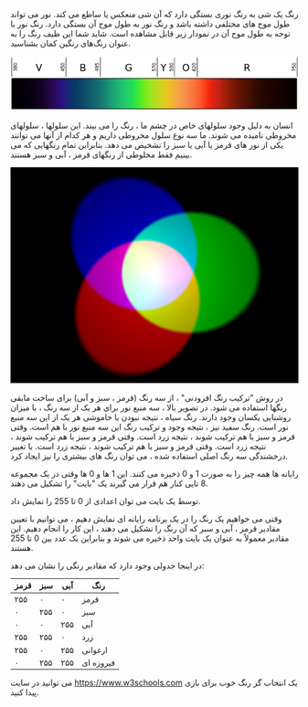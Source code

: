 رنگ یک شی به رنگ نوری بستگی دارد که آن شی منعکس یا ساطع می کند. نور می تواند طول موج های مختلفی داشته باشد و رنگ نور به طول موج آن بستگی دارد. رنگ نور با توجه به طول موج آن در نمودار زیر قابل مشاهده است. شاید شما این طیف رنگ را به عنوان رنگ‌های رنگین کمان بشناسید.

![طیف مرئی](images/linear-visible-spectrum.png)

انسان به دلیل وجود سلولهای خاص در چشم ما ، رنگ را می بیند. این سلولها ، سلولهای مخروطی نامیده می شوند. ما سه نوع سلول مخروطی داریم و هر کدام از آنها می توانند یکی از نور های قرمز یا آبی یا سبز را تشخیص می دهد. بنابراین تمام رنگهایی که می بینیم فقط مخلوطی از رنگهای قرمز ، آبی و سبز هستند.

![ترکیب رنگ افزودنی](images/additive-colour-mixing.png)

در روش "ترکیب رنگ افزودنی" ، از سه رنگ (قرمز ، سبز و آبی) برای ساخت مابقی رنگها استفاده می شود. در تصویر بالا ، سه منبع نور برای هر یک از سه رنگ ، با میزان روشنایی یکسان وجود دارند. رنگ سیاه ، نتیجه نبودن یا خاموشی هر یک از این سه منبع نور است. رنگ سفید نیز ، نتیجه وجود و ترکیب رنگ این سه منبع نور با هم است. وقتی قرمز و سبز با هم ترکیب شوند ، نتیجه زرد است. وقتی قرمز و سبز با هم ترکیب شوند ، نتیجه زرد است. وقتی قرمز و سبز با هم ترکیب شوند ، نتیجه زرد است. با تغییر درخشندگی سه رنگ اصلی استفاده شده ، می توان رنگ های بیشتری را نیز ایجاد کرد.

رایانه ها همه چیز را به صورت 1 و 0 ذخیره می کنند. این 1 ها و 0 ها وقتی در یک مجموعه 8 تایی کنار هم قرار می گیرند یک "بایت" را تشکیل می دهند.

توسط یک بایت می توان اعدادی از 0 تا 255 را نمایش داد.

وقتی می خواهیم یک رنگ را در یک برنامه رایانه ای نمایش دهیم ، می توانیم با تعیین مقادیر قرمز ، آبی و سبز که آن رنگ را تشکیل می دهند ، این کار را انجام دهیم. این مقادیر معمولاً به عنوان یک بایت واحد ذخیره می شوند و بنابراین یک عدد بین 0 تا 255 هستند.

در اینجا جدولی وجود دارد که مقادیر رنگی را نشان می دهد:

| قرمز | سبز | آبی | رنگ       |
| ---- | --- | --- | --------- |
| ۲۵۵  | ۰   | ۰   | قرمز      |
| ۰    | ۲۵۵ | ۰   | سبز       |
| ۰    | ۰   | ۲۵۵ | آبی       |
| ۲۵۵  | ۲۵۵ | ۰   | زرد       |
| ۲۵۵  | ۰   | ۲۵۵ | ارغوانی   |
| ۰    | ۲۵۵ | ۲۵۵ | فیروزه ای |

می توانید در سایت https://www.w3schools.com یک انتخاب گر رنگ خوب برای بازی پیدا کنید.